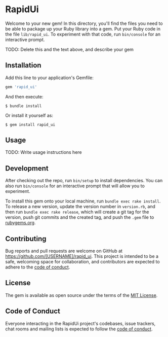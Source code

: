 # RapidUi

Welcome to your new gem! In this directory, you'll find the files you need to be able to package up your Ruby library into a gem. Put your Ruby code in the file `lib/rapid_ui`. To experiment with that code, run `bin/console` for an interactive prompt.

TODO: Delete this and the text above, and describe your gem

## Installation

Add this line to your application's Gemfile:

```ruby
gem 'rapid_ui'
```

And then execute:

    $ bundle install

Or install it yourself as:

    $ gem install rapid_ui

## Usage

TODO: Write usage instructions here

## Development

After checking out the repo, run `bin/setup` to install dependencies. You can also run `bin/console` for an interactive prompt that will allow you to experiment.

To install this gem onto your local machine, run `bundle exec rake install`. To release a new version, update the version number in `version.rb`, and then run `bundle exec rake release`, which will create a git tag for the version, push git commits and the created tag, and push the `.gem` file to [rubygems.org](https://rubygems.org).

## Contributing

Bug reports and pull requests are welcome on GitHub at https://github.com/[USERNAME]/rapid_ui. This project is intended to be a safe, welcoming space for collaboration, and contributors are expected to adhere to the [code of conduct](https://github.com/[USERNAME]/rapid_ui/blob/master/CODE_OF_CONDUCT.md).

## License

The gem is available as open source under the terms of the [MIT License](https://opensource.org/licenses/MIT).

## Code of Conduct

Everyone interacting in the RapidUi project's codebases, issue trackers, chat rooms and mailing lists is expected to follow the [code of conduct](https://github.com/[USERNAME]/rapid_ui/blob/master/CODE_OF_CONDUCT.md).
